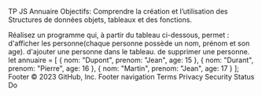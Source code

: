 TP JS Annuaire
Objectifs: Comprendre la création et l’utilisation des Structures de données objets, tableaux et des fonctions.

Réalisez un programme qui, à partir du tableau ci-dessous, permet :
d'afficher les personne(chaque personne possède un nom, prénom et son age).
d'ajouter une personne dans le tableau.
de supprimer une personne.
let annuaire = [
    {
        nom: "Dupont",
        prenom: "Jean",
        age: 15
    },
    {
        nom: "Durant",
        prenom: "Pierre",
        age: 16
    },
    {
        nom: "Martin",
        prenom: "Jean",
        age: 17
    }
];
Footer
© 2023 GitHub, Inc.
Footer navigation
Terms
Privacy
Security
Status
Do